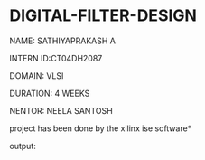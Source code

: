 # DIGITAL-FILTER-DESIGN
NAME: SATHIYAPRAKASH A

INTERN ID:CT04DH2087

DOMAIN: VLSI

DURATION: 4 WEEKS

NENTOR: NEELA SANTOSH

project has been done by the xilinx ise software*

output:


